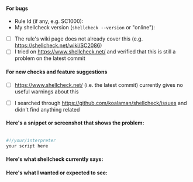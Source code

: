 #### For bugs
- Rule Id (if any, e.g. SC1000):
- My shellcheck version (`shellcheck --version` or "online"):
- [ ] The rule's wiki page does not already cover this (e.g. https://shellcheck.net/wiki/SC2086)
- [ ] I tried on https://www.shellcheck.net/ and verified that this is still a problem on the latest commit

#### For new checks and feature suggestions
- [ ] https://www.shellcheck.net/ (i.e. the latest commit) currently gives no useful warnings about this
- [ ] I searched through https://github.com/koalaman/shellcheck/issues and didn't find anything related


#### Here's a snippet or screenshot that shows the problem:

```sh

#!/your/interpreter
your script here

```

#### Here's what shellcheck currently says:



#### Here's what I wanted or expected to see:



